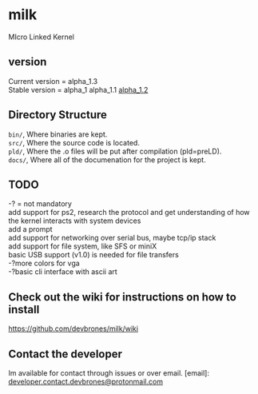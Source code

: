 # milk
MIcro Linked Kernel
## version 
Current version = alpha_1.3\
Stable version = alpha_1 alpha_1.1 [alpha_1.2](https://github.com/devbrones/milk/releases)
## Directory Structure
`bin/`, Where binaries are kept.\
`src/`, Where the source code is located.\
`pld/`, Where the .o files will be put after compilation (pld=preLD).\
`docs/`, Where all of the documenation for the project is kept.
## TODO
-? = not mandatory\
add support for ps2, research the protocol and get understanding of how the kernel interacts with system devices\
add a prompt\
add support for networking over serial bus, maybe tcp/ip stack\
add support for file system, like SFS or miniX\
basic USB support (v1.0) is needed for file transfers\
-?more colors for vga\
-?basic cli interface with ascii art
## Check out the wiki for instructions on how to install
https://github.com/devbrones/milk/wiki
## Contact the developer
Im available for contact through issues or over email. 
[email]: developer.contact.devbrones@protonmail.com
